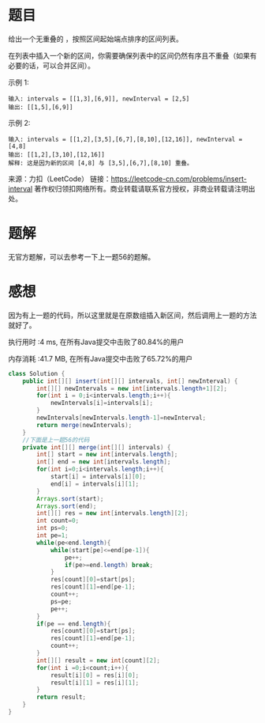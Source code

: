 # 题目

给出一个无重叠的 ，按照区间起始端点排序的区间列表。

在列表中插入一个新的区间，你需要确保列表中的区间仍然有序且不重叠（如果有必要的话，可以合并区间）。

示例 1:
~~~
输入: intervals = [[1,3],[6,9]], newInterval = [2,5]
输出: [[1,5],[6,9]]
~~~
示例 2:
~~~
输入: intervals = [[1,2],[3,5],[6,7],[8,10],[12,16]], newInterval = [4,8]
输出: [[1,2],[3,10],[12,16]]
解释: 这是因为新的区间 [4,8] 与 [3,5],[6,7],[8,10] 重叠。
~~~
来源：力扣（LeetCode）
链接：https://leetcode-cn.com/problems/insert-interval
著作权归领扣网络所有。商业转载请联系官方授权，非商业转载请注明出处。

# 题解

无官方题解，可以去参考一下上一题56的题解。

# 感想

因为有上一题的代码，所以这里就是在原数组插入新区间，然后调用上一题的方法就好了。

执行用时 :4 ms, 在所有Java提交中击败了80.84%的用户

内存消耗 :41.7 MB, 在所有Java提交中击败了65.72%的用户

~~~java
class Solution {
    public int[][] insert(int[][] intervals, int[] newInterval) {
        int[][] newIntervals = new int[intervals.length+1][2];
        for(int i = 0;i<intervals.length;i++){
            newIntervals[i]=intervals[i];
        }
        newIntervals[newIntervals.length-1]=newInterval;
        return merge(newIntervals);
    }
    //下面是上一题56的代码
    private int[][] merge(int[][] intervals) {
        int[] start = new int[intervals.length];
        int[] end = new int[intervals.length];
        for(int i=0;i<intervals.length;i++){
            start[i] = intervals[i][0];
            end[i] = intervals[i][1];
        }
        Arrays.sort(start);
        Arrays.sort(end);
        int[][] res = new int[intervals.length][2];
        int count=0;
        int ps=0;
        int pe=1;
        while(pe<end.length){
            while(start[pe]<=end[pe-1]){
                pe++;
                if(pe>=end.length) break;
            }
            res[count][0]=start[ps];
            res[count][1]=end[pe-1];
            count++;
            ps=pe;
            pe++;
        }
        if(pe == end.length){
            res[count][0]=start[ps];
            res[count][1]=end[pe-1];
            count++;
        }
        int[][] result = new int[count][2];
        for(int i =0;i<count;i++){
            result[i][0] = res[i][0];
            result[i][1] = res[i][1];
        }
        return result;
    }
}
~~~

